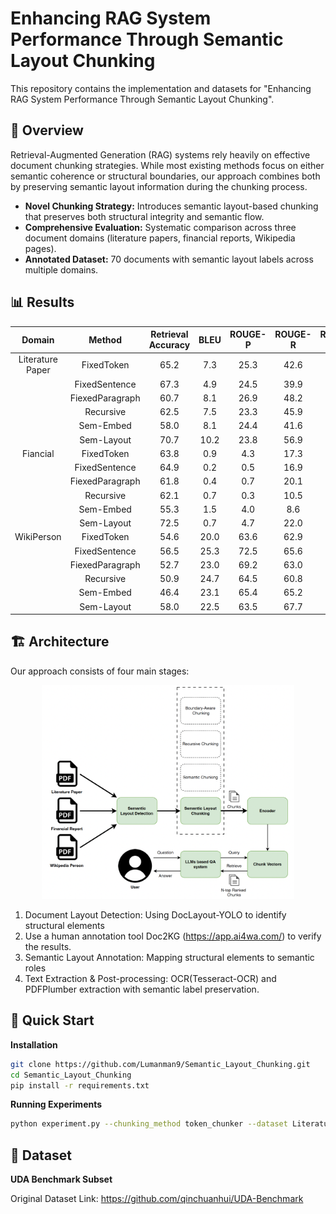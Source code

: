 # Enhancing RAG System Performance Through Semantic Layout Chunking
This repository contains the implementation and datasets for "Enhancing RAG System Performance Through Semantic Layout Chunking".

## 🎯 Overview
Retrieval-Augmented Generation (RAG) systems rely heavily on effective document chunking strategies. While most existing methods focus on either semantic coherence or structural boundaries, our approach combines both by preserving semantic layout information during the chunking process.

- **Novel Chunking Strategy:** Introduces semantic layout-based chunking that preserves both structural integrity and semantic flow.
- **Comprehensive Evaluation:** Systematic comparison across three document domains (literature papers, financial reports, Wikipedia pages).
- **Annotated Dataset:** 70 documents with semantic layout labels across multiple domains.

## 📊 Results
|      Domain      | Method | Retrieval Accuracy | BLEU | ROUGE-P | ROUGE-R | ROUGE-F1 |
|:----------------:|:------:|:------------------:|:----:|:-------:|:-------:|:--------:|
| Literature Paper | FixedToken |        65.2        | 7.3  |  25.3   |  42.6   |   27.2   |
|                  | FixedSentence |        67.3        | 4.9  |  24.5   |  39.9   |   24.1   |
|                  | FiexedParagraph |        60.7        | 8.1  |  26.9   |  48.2   |   29.0   |
|                  | Recursive |        62.5        | 7.5  |  23.3   |  45.9   |   25.3   |
|                  | Sem-Embed |        58.0        | 8.1  |  24.4   |  41.6   |   26.8   |
|                  | Sem-Layout |        70.7        | 10.2 |  23.8   |  56.9   |   28.6   |
|     Fiancial     | FixedToken |        63.8        | 0.9  |   4.3   |  17.3   |   3.5    |
|                  | FixedSentence |        64.9        | 0.2  |   0.5   |  16.9   |   0.9    |
|                  | FiexedParagraph |        61.8        | 0.4  |   0.7   |  20.1   |   1.4    |
|                  | Recursive |        62.1        | 0.7  |   0.3   |  10.5   |   0.7    |
|                  | Sem-Embed |        55.3        | 1.5  |   4.0   |   8.6   |   2.9    |
|                  | Sem-Layout |        72.5        | 0.7  |   4.7   |  22.0   |   5.4    |
|    WikiPerson    | FixedToken |        54.6        | 20.0 |  63.6   |  62.9   |   57.0   |
|                  | FixedSentence |        56.5        | 25.3 |  72.5   |  65.6   |   64.0   |
|                  | FiexedParagraph |        52.7        | 23.0 |  69.2   |  63.0   |   60.4   |
|                  | Recursive |        50.9        | 24.7 |  64.5   |  60.8   |   55.7   |
|                  | Sem-Embed |        46.4        | 23.1 |  65.4   |  65.2   |   60.9   |
|                  | Sem-Layout |        58.0        | 22.5 |  63.5   |  67.7   |   62.7   |

## 🏗️ Architecture
Our approach consists of four main stages:
<p align="center">
  <img src="scr/ExperimentOverview.png" width="80%" alt="Overview">
</p>

1. Document Layout Detection: Using DocLayout-YOLO to identify structural elements
2. Use a human annotation tool Doc2KG (https://app.ai4wa.com/) to verify the results.
3. Semantic Layout Annotation: Mapping structural elements to semantic roles
4. Text Extraction & Post-processing: OCR(Tesseract-OCR) and PDFPlumber extraction with semantic label preservation.


## 🚀 Quick Start
**Installation**
```bash
git clone https://github.com/Lumanman9/Semantic_Layout_Chunking.git
cd Semantic_Layout_Chunking
pip install -r requirements.txt
```
**Running Experiments**
```bash
python experiment.py --chunking_method token_chunker --dataset Literature_Paper --length 500

```

## 📁 Dataset

**UDA Benchmark Subset** 

Original Dataset Link: https://github.com/qinchuanhui/UDA-Benchmark




